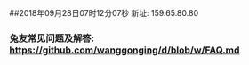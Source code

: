 ##2018年09月28日07时12分07秒 新址: 159.65.80.80
### 兔友常见问题及解答: https://github.com/wanggonging/d/blob/w/FAQ.md
